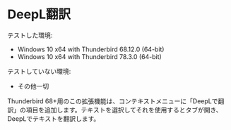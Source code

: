 DeepL翻訳
=====================

テストした環境:
- Windows 10 x64 with Thunderbird 68.12.0 (64-bit)
- Windows 10 x64 with Thunderbird 78.3.0 (64-bit)

テストしていない環境:
- その他一切

Thunderbird 68+用のこの拡張機能は、コンテキストメニューに「DeepLで翻訳」の項目を追加します。テキストを選択してそれを使用するとタブが開き、DeepLでテキストを翻訳します。
